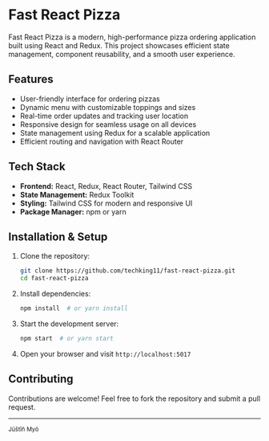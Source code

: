 # Fast React Pizza

Fast React Pizza is a modern, high-performance pizza ordering application built using React and Redux. This project showcases efficient state management, component reusability, and a smooth user experience.

## Features

- User-friendly interface for ordering pizzas
- Dynamic menu with customizable toppings and sizes
- Real-time order updates and tracking user location
- Responsive design for seamless usage on all devices
- State management using Redux for a scalable application
- Efficient routing and navigation with React Router

## Tech Stack

- **Frontend:** React, Redux, React Router, Tailwind CSS
- **State Management:** Redux Toolkit
- **Styling:** Tailwind CSS for modern and responsive UI
- **Package Manager:** npm or yarn

## Installation & Setup

1. Clone the repository:
   ```sh
   git clone https://github.com/techking11/fast-react-pizza.git
   cd fast-react-pizza
   ```
2. Install dependencies:
   ```sh
   npm install  # or yarn install
   ```
3. Start the development server:
   ```sh
   npm start  # or yarn start
   ```
4. Open your browser and visit `http://localhost:5017`

## Contributing

Contributions are welcome! Feel free to fork the repository and submit a pull request.

---

<sub>Jüštîñ Myõ</sub>
